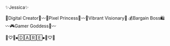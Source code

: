 
✨Jessica✨

🚀Digital Creator📲〰️👑Pixel Princess🦄〰️🌈Vibrant Visionary🔮
💰Bargain Boss🛍️〰️🎮Gamer Goddess👾〰️


🖤♡🤍⦁🄳🄰🅁🄴⦁🤍♡🖤

<!---
dare013/dare013 is a ✨ special ✨ repository because its `README.md` (this file) appears on your GitHub profile.
You can click the Preview link to take a look at your changes.
--->
